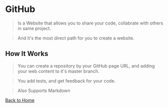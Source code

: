 # GitHub
>Is a Website that allows you to share your code, collabrate with others in same project.

 > And it's the most direct path for you to create a website.

 ## How It Works
 >You can create a repository by your GitHub page URL, and adding your web content to it's master branch.

 > You add tests, and get feedback for your code.
 
 >Also Supports Markdown
 

 [Back to Home](README.md)